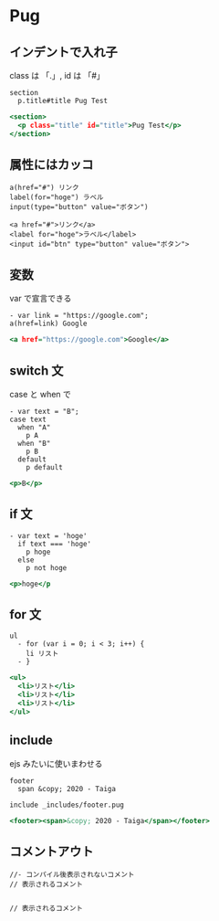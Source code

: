 # Pug

## インデントで入れ子

class は 「.」, id は 「#」

```:index.pug
section
  p.title#title Pug Test
```

```:index.html
<section>
  <p class="title" id="title">Pug Test</p>
</section>

```

## 属性にはカッコ

```
a(href="#") リンク
label(for="hoge") ラベル
input(type="button" value="ボタン")
```

```
<a href="#">リンク</a>
<label for="hoge">ラベル</label>
<input id="btn" type="button" value="ボタン">
```

## 変数

var で宣言できる

```:index.pug
- var link = "https://google.com";
a(href=link) Google
```

```:index.html
<a href="https://google.com">Google</a>
```

## switch 文

case と when で

```:index.pug
- var text = "B";
case text
  when "A"
    p A
  when "B"
    p B
  default
    p default
```

```:index.html
<p>B</p>
```

## if 文

```:index.pug
- var text = 'hoge'
  if text === 'hoge'
    p hoge
  else
    p not hoge
```

```:index.html
<p>hoge</p
```

## for 文

```:index.pug
ul
  - for (var i = 0; i < 3; i++) {
    li リスト
  - }
```

```:index.html
<ul>
  <li>リスト</li>
  <li>リスト</li>
  <li>リスト</li>
</ul>
```

## include

ejs みたいに使いまわせる

```::footer.pug
footer
  span &copy; 2020 - Taiga
```

```::index.pug
include _includes/footer.pug
```

```::index.html
<footer><span>&copy; 2020 - Taiga</span></footer>
```

## コメントアウト

```:index.pug
//- コンパイル後表示されないコメント
// 表示されるコメント
```

```:index.html

// 表示されるコメント
```
